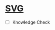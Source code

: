 # [SVG](https://www.theodinproject.com/lessons/node-path-intermediate-html-and-css-svg)

- [ ] Knowledge Check
